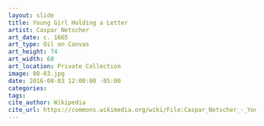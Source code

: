 ```yaml
---
layout: slide
title: Young Girl Holding a Letter
artist: Caspar Netscher
art_date: c. 1665
art_type: Oil on Canvas
art_height: 74
art_width: 60
art_location: Private Collection
image: 08-03.jpg
date: 2016-08-03 12:00:00 -05:00
categories:
tags:
cite_author: Wikipedia
cite_url: https://commons.wikimedia.org/wiki/File:Caspar_Netscher_-_Young_Girl_Holding_a_Letter_-_WGA16520.jpg
---
```


